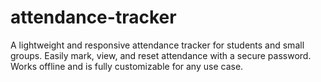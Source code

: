 # attendance-tracker
A lightweight and responsive attendance tracker for students and small groups. Easily mark, view, and reset attendance with a secure password. Works offline and is fully customizable for any use case.
